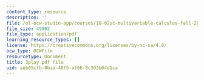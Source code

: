```yaml
---
content_type: resource
description: ''
file: /ol-ocw-studio-app/courses/18-02sc-multivariable-calculus-fall-2010/ZwpwmGP5ITM_transcript.pdf
file_size: 49902
file_type: application/pdf
learning_resource_types: []
license: https://creativecommons.org/licenses/by-nc-sa/4.0/
ocw_type: OCWFile
resourcetype: Document
title: 3play pdf file
uid: aeb05cfb-0baa-48f5-af66-8c303b64d1ca
---
```

